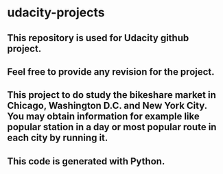 # udacity-projects

## This repository is used for Udacity github project.

## Feel free to provide any revision for the project.

## This project to do study the bikeshare market in Chicago, Washington D.C. and New York City. You may obtain information for example like popular station in a day or most popular route in each city by running it.
## This code is generated with Python.
